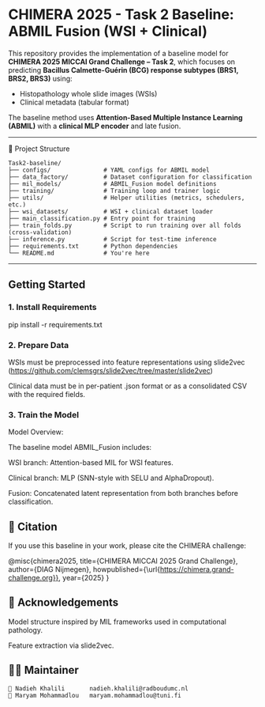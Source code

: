 # CHIMERA 2025 - Task 2 Baseline: ABMIL Fusion (WSI + Clinical)

This repository provides the implementation of a baseline model for **CHIMERA 2025 MICCAI Grand Challenge – Task 2**, which focuses on predicting **Bacillus Calmette-Guérin (BCG) response subtypes (BRS1, BRS2, BRS3)** using:

- Histopathology whole slide images (WSIs)
- Clinical metadata (tabular format)

The baseline method uses **Attention-Based Multiple Instance Learning (ABMIL)** with a **clinical MLP encoder** and late fusion.

---

📁 Project Structure

```text
Task2-baseline/
├── configs/               # YAML configs for ABMIL model
├── data_factory/          # Dataset configuration for classification
├── mil_models/            # ABMIL_Fusion model definitions
├── training/              # Training loop and trainer logic
├── utils/                 # Helper utilities (metrics, schedulers, etc.)
├── wsi_datasets/          # WSI + clinical dataset loader
├── main_classification.py # Entry point for training
├── train_folds.py         # Script to run training over all folds (cross-validation)
├── inference.py           # Script for test-time inference
├── requirements.txt       # Python dependencies
└── README.md              # You're here
```

               


---

##  Getting Started

### 1. Install Requirements


pip install -r requirements.txt


### 2. Prepare Data


WSIs must be preprocessed into feature representations using slide2vec (https://github.com/clemsgrs/slide2vec/tree/master/slide2vec)

Clinical data must be in per-patient .json format or as a consolidated CSV with the required fields.


### 3. Train the Model

Model Overview:

The baseline model ABMIL_Fusion includes:

WSI branch: Attention-based MIL for WSI features.

Clinical branch: MLP (SNN-style with SELU and AlphaDropout).

Fusion: Concatenated latent representation from both branches before classification.


## 📄 Citation


If you use this baseline in your work, please cite the CHIMERA challenge:

@misc{chimera2025,
  title={CHIMERA MICCAI 2025 Grand Challenge},
  author={DIAG Nijmegen},
  howpublished={\url{https://chimera.grand-challenge.org}},
  year={2025}
}



## 🙏 Acknowledgements


Model structure inspired by MIL frameworks used in computational pathology.

Feature extraction via slide2vec.


## 👩‍💻 Maintainer

``` text
📧 Nadieh Khalili       nadieh.khalili@radboudumc.nl
📧 Maryam Mohammadlou   maryam.mohammadlou@tuni.fi
```

